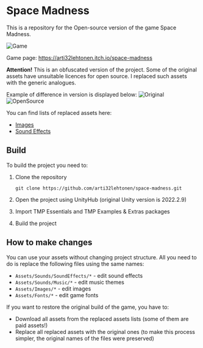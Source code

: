 ﻿# Space Madness

This is a repository for the Open-source version of the game Space Madness.

![Game](RepositoryFiles/space_madness.gif)

Game page: https://arti32lehtonen.itch.io/space-madness

**Attention!**
This is an obfuscated version of the project.
Some of the original assets have unsuitable licences for open source.
I replaced such assets with the generic analogues.

Example of difference in version is displayed below:
![Original](RepositoryFiles/original_game.png)
![OpenSource](RepositoryFiles/original_game.png)

You can find lists of replaced assets here:
* [Images](https://github.com/arti32lehtonen/space-madness/blob/main/Assets/Images/README.md)
* [Sound Effects](https://github.com/arti32lehtonen/space-madness/blob/main/Assets/Sounds/SoundEffects/README.md)

## Build

To build the project you need to:
1. Clone the repository

   `git clone https://github.com/arti32lehtonen/space-madness.git`
2. Open the project using UnityHub (original Unity version is 2022.2.9)
3. Import TMP Essentials and TMP Examples & Extras packages
4. Build the project

## How to make changes

You can use your assets without changing project structure.
All you need to do is replace the following files using the same names:
* `Assets/Sounds/SoundEffects/*` - edit sound effects
* `Assets/Sounds/Music/*` - edit music themes
* `Assets/Images/*` - edit images
* `Assets/Fonts/*` - edit game fonts

If you want to restore the original build of the game, you have to:
* Download all assets from the replaced assets lists (some of them are paid assets!)
* Replace all replaced assets with the original ones (to make this process simpler, the original names of the files were preserved)